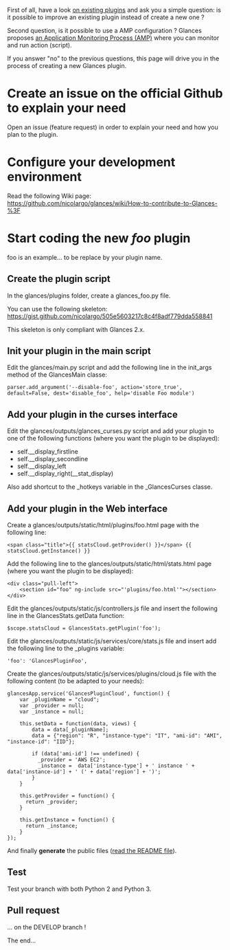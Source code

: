 First of all, have a look [on existing plugins](http://glances.readthedocs.io/en/stable/aoa/index.html) and ask you a simple question: is it possible to improve an existing plugin instead of create a new one ? 

Second question, is it possible to use a AMP configuration ? Glances proposes [an Application Monitoring Process (AMP)](http://glances.readthedocs.io/en/stable/aoa/amps.html) where you can monitor and run action (script).

If you answer "no" to the previous questions, this page will drive you in the process of creating a new Glances plugin.

# Create an issue on the official Github to explain your need

Open an issue (feature request) in order to explain your need and how you plan to the plugin.

# Configure your development environment 

Read the following Wiki page: https://github.com/nicolargo/glances/wiki/How-to-contribute-to-Glances-%3F

# Start coding the new _foo_ plugin

foo is an example... to be replace by your plugin name.

## Create the plugin script

In the glances/plugins folder, create a glances_foo.py file. 

You can use the following skeleton: https://gist.github.com/nicolargo/505e5603217c8c4f8adf779dda558841

This skeleton is only compliant with Glances 2.x.

## Init your plugin in the main script

Edit the glances/main.py script and add the following line in the init_args method of the GlancesMain classe:

    parser.add_argument('--disable-foo', action='store_true', default=False, dest='disable_foo', help='disable Foo module')

## Add your plugin in the curses interface

Edit the glances/outputs/glances_curses.py script and add your plugin to one of the following functions (where you want the plugin to be displayed):

* self.__display_firstline
* self.__display_secondline
* self.__display_left
* self.__display_right(__stat_display)

Also add shortcut to the _hotkeys variable in the _GlancesCurses classe.

## Add your plugin in the Web interface

Create a glances/outputs/static/html/plugins/foo.html page with the following line:

    <span class="title">{{ statsCloud.getProvider() }}</span> {{ statsCloud.getInstance() }}

Add the following line to the glances/outputs/static/html/stats.html page (where you want the plugin to be displayed):

    <div class="pull-left">
        <section id="foo" ng-include src="'plugins/foo.html'"></section>
    </div>

Edit the glances/outputs/static/js/controllers.js file and insert the following line in the GlancesStats.getData function:

    $scope.statsCloud = GlancesStats.getPlugin('foo');

Edit the  glances/outputs/static/js/services/core/stats.js file and insert add the following line to the _plugins variable:

    'foo': 'GlancesPluginFoo',

Create the glances/outputs/static/js/services/plugins/cloud.js file with the following content (to be adapted to your needs):

    glancesApp.service('GlancesPluginCloud', function() {
        var _pluginName = "cloud";
        var _provider = null;
        var _instance = null;
    
        this.setData = function(data, views) {
            data = data[_pluginName];
            data = {"region": "R", "instance-type": "IT", "ami-id": "AMI", "instance-id": "IID"};
    
            if (data['ami-id'] !== undefined) {
              _provider = 'AWS EC2';
              _instance =  data['instance-type'] + ' instance ' + data['instance-id'] + ' (' + data['region'] + ')';
            }
        }
    
        this.getProvider = function() {
          return _provider;
        }
    
        this.getInstance = function() {
          return _instance;
        }
    });

And finally **generate** the public files ([read the README file](https://github.com/nicolargo/glances/blob/develop/glances/outputs/static/README.md)).

## Test 

Test your branch with both Python 2 and Python 3.

## Pull request

... on the DEVELOP branch !

The end...
